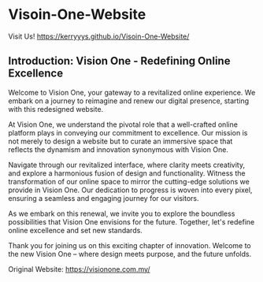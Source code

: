 # Visoin-One-Website
Visit Us!
https://kerryyys.github.io/Visoin-One-Website/

## Introduction: Vision One - Redefining Online Excellence

Welcome to Vision One, your gateway to a revitalized online experience. We embark on a journey to reimagine and renew our digital presence, starting with this redesigned website.

At Vision One, we understand the pivotal role that a well-crafted online platform plays in conveying our commitment to excellence. Our mission is not merely to design a website but to curate an immersive space that reflects the dynamism and innovation synonymous with Vision One.

Navigate through our revitalized interface, where clarity meets creativity, and explore a harmonious fusion of design and functionality. Witness the transformation of our online space to mirror the cutting-edge solutions we provide in Vision One. Our dedication to progress is woven into every pixel, ensuring a seamless and engaging journey for our visitors.

As we embark on this renewal, we invite you to explore the boundless possibilities that Vision One envisions for the future. Together, let's redefine online excellence and set new standards.

Thank you for joining us on this exciting chapter of innovation. Welcome to the new Vision One – where design meets purpose, and the future unfolds.

Original Website: https://visionone.com.my/ 
